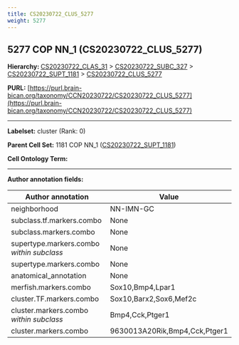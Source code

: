 ```yaml
---
title: CS20230722_CLUS_5277
weight: 5277
---
```

## 5277 COP NN_1 (CS20230722_CLUS_5277)
<b>Hierarchy: </b>
[CS20230722_CLAS_31](../CS20230722_CLAS_31) >
[CS20230722_SUBC_327](../CS20230722_SUBC_327) >
[CS20230722_SUPT_1181](../CS20230722_SUPT_1181) >
[CS20230722_CLUS_5277](../CS20230722_CLUS_5277)

**PURL:** [https://purl.brain-bican.org/taxonomy/CCN20230722/CS20230722_CLUS_5277](https://purl.brain-bican.org/taxonomy/CCN20230722/CS20230722_CLUS_5277)

---


**Labelset:** cluster (Rank: 0)

**Parent Cell Set:** 1181 COP NN_1 ([CS20230722_SUPT_1181](../CS20230722_SUPT_1181))



**Cell Ontology Term:** 

[MARKER GENES.]: #


---

[TRANSFERRED ANNOTATIONS.]: #


[AUTHOR ANNOTATION FIELDS.]: #


**Author annotation fields:**

| Author annotation | Value |
|-------------------|-------|
|neighborhood|NN-IMN-GC|
|subclass.tf.markers.combo|None|
|subclass.markers.combo|None|
|supertype.markers.combo _within subclass_|None|
|supertype.markers.combo|None|
|anatomical_annotation|None|
|merfish.markers.combo|Sox10,Bmp4,Lpar1|
|cluster.TF.markers.combo|Sox10,Barx2,Sox6,Mef2c|
|cluster.markers.combo _within subclass_|Bmp4,Cck,Ptger1|
|cluster.markers.combo|9630013A20Rik,Bmp4,Cck,Ptger1|

